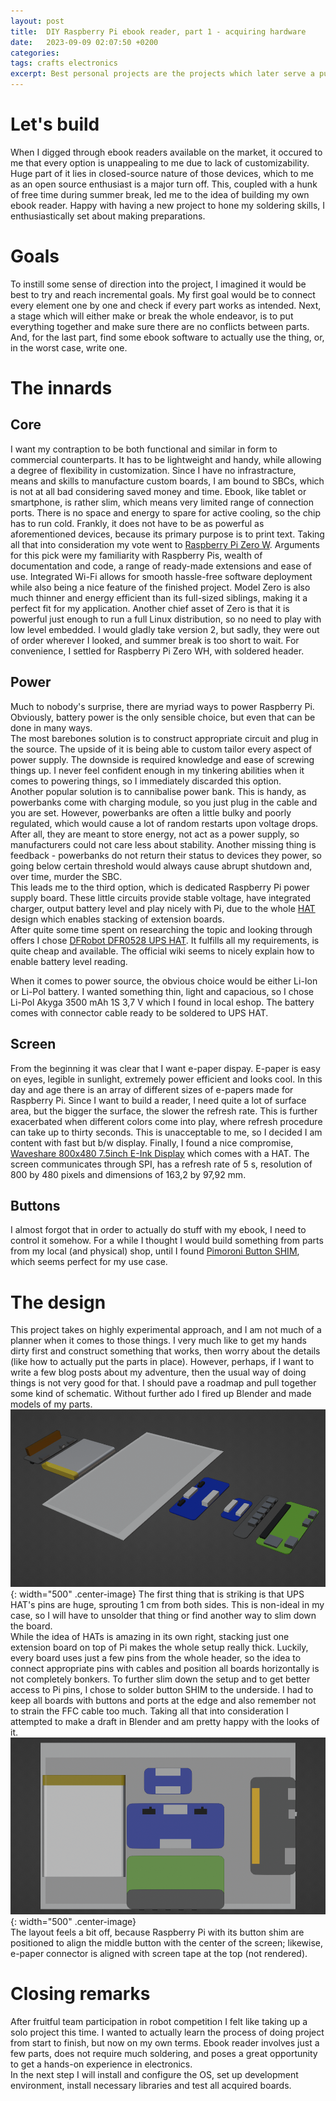 ```yaml
---
layout: post
title:  DIY Raspberry Pi ebook reader, part 1 - acquiring hardware
date:   2023-09-09 02:07:50 +0200
categories:
tags: crafts electronics
excerpt: Best personal projects are the projects which later serve a purpose. Ebook reader strikes me as the best balance of ease and utility.
---
```



# Let's build

When I digged through ebook readers available on the market, it occured to me that every option is unappealing to me due to lack of customizability. Huge part of it lies in closed-source nature of those devices, which to me as an open source enthusiast is a major turn off. This, coupled with a hunk of free time during summer break, led me to the idea of building my own ebook reader. Happy with having a new project to hone my soldering skills, I enthusiastically set about making preparations.

# Goals

To instill some sense of direction into the project, I imagined it would be best to try and reach incremental goals. My first goal would be to connect every element one by one and check if every part works as intended. Next, a stage which will either make or break the whole endeavor, is to put everything together and make sure there are no conflicts between parts. And, for the last part, find some ebook software to actually use the thing, or, in the worst case, write one.

# The innards

## Core

I want my contraption to be both functional and similar in form to commercial counterparts. It has to be lightweight and handy, while allowing a degree of flexibility in customization. Since I have no infrastracture, means and skills to manufacture custom boards, I am bound to SBCs, which is not at all bad considering saved money and time. Ebook, like tablet or smartphone, is rather slim, which means very limited range of connection ports. There is no space and energy to spare for active cooling, so the chip has to run cold. Frankly, it does not have to be as powerful as aforementioned devices, because its primary purpose is to print text. Taking all that into consideration my vote went to [Raspberry Pi Zero W](https://www.raspberrypi.com/products/raspberry-pi-zero-w/). Arguments for this pick were my familiarity with Raspberry Pis, wealth of documentation and code, a range of ready-made extensions and ease of use. Integrated Wi-Fi allows for smooth hassle-free software deployment while also being a nice feature of the finished project. Model Zero is also much thinner and energy efficient than its full-sized siblings, making it a perfect fit for my application. Another chief asset of Zero is that it is powerful just enough to run a full Linux distribution, so no need to play with low level embedded. I would gladly take version 2, but sadly, they were out of order wherever I looked, and summer break is too short to wait. For convenience, I settled for Raspberry Pi Zero WH, with soldered header.

## Power

Much to nobody's surprise, there are myriad ways to power Raspberry Pi. Obviously, battery power is the only sensible choice, but even that can be done in many ways.  
The most barebones solution is to construct appropriate circuit and plug in the source. The upside of it is being able to custom tailor every aspect of power supply. The downside is required knowledge and ease of screwing things up. I never feel confident enough in my tinkering abilities when it comes to powering things, so I immediately discarded this option.  
Another popular solution is to cannibalise power bank. This is handy, as powerbanks come with charging module, so you just plug in the cable and you are set. However, powerbanks are often a little bulky and poorly regulated, which would cause a lot of random restarts upon voltage drops. After all, they are meant to store energy, not act as a power supply, so manufacturers could not care less about stability. Another missing thing is feedback - powerbanks do not return their status to devices they power, so going below certain threshold would always cause abrupt shutdown and, over time, murder the SBC.  
This leads me to the third option, which is dedicated Raspberry Pi power supply board. These little circuits provide stable voltage, have integrated charger, output battery level and play nicely with Pi, due to the whole [HAT](https://www.raspberrypi.com/news/introducing-raspberry-pi-hats/) design which enables stacking of extension boards.  
After quite some time spent on researching the topic and looking through offers I chose [DFRobot DFR0528 UPS HAT](https://wiki.dfrobot.com/UPS%20HAT%20for%20Raspberry%20Pi%20%20Zero%20%20SKU%3A%20DFR0528). It fulfills all my requirements, is quite cheap and available. The official wiki seems to nicely explain how to enable battery level reading.
		
When it comes to power source, the obvious choice would be either Li-Ion or Li-Pol battery. I wanted something thin, light and capacious, so I chose Li-Pol Akyga 3500 mAh 1S 3,7 V which I found in local eshop. The battery comes with connector cable ready to be soldered to UPS HAT.

## Screen

From the beginning it was clear that I want e-paper dispay. E-paper is easy on eyes, legible in sunlight, extremely power efficient and looks cool. In this day and age there is an array of different sizes of e-papers made for Raspberry Pi. Since I want to build a reader, I need quite a lot of surface area, but the bigger the surface, the slower the refresh rate. This is further exacerbated when different colors come into play, where refresh procedure can take up to thirty seconds. This is unacceptable to me, so I decided I am content with fast but b/w display. Finally, I found a nice compromise, [Waveshare 800x480 7.5inch E-Ink Display](https://www.waveshare.com/7.5inch-e-Paper-HAT.htm) which comes with a HAT. The screen communicates through SPI, has a refresh rate of 5 s, resolution of 800 by 480 pixels and dimensions of 163,2 by 97,92 mm.

## Buttons

I almost forgot that in order to actually do stuff with my ebook, I need to control it somehow. For a while I thought I would build something from parts from my local (and physical) shop, until I found [Pimoroni Button SHIM](https://shop.pimoroni.com/products/button-shim), which seems perfect for my use case.

# The design

This project takes on highly experimental approach, and I am not much of a planner when it comes to those things. I very much like to get my hands dirty first and construct something that works, then worry about the details (like how to actually put the parts in place). However, perhaps, if I want to write a few blog posts about my adventure, then the usual way of doing things is not very good for that. I should pave a roadmap and pull together some kind of schematic. Without further ado I fired up Blender and made models of my parts.  
![3D parts one after another](/assets/images/postimages/rpiebook/parts3d.png){: width="500" .center-image}
The first thing that is striking is that UPS HAT's pins are huge, sprouting 1 cm from both sides. This is non-ideal in my case, so I will have to unsolder that thing or find another way to slim down the board.  
While the idea of HATs is amazing in its own right, stacking just one extension board on top of Pi makes the whole setup really thick. Luckily, every board uses just a few pins from the whole header, so the idea to connect appropriate pins with cables and position all boards horizontally is not completely bonkers. To further slim down the setup and to get better access to Pi pins, I chose to solder button SHIM to the underside. I had to keep all boards with buttons and ports at the edge and also remember not to strain the FFC cable too much. Taking all that into consideration I attempted to make a draft in Blender and am pretty happy with the looks of it.  
![3D parts one after another](/assets/images/postimages/rpiebook/layout3d.png){: width="500" .center-image}  
The layout feels a bit off, because Raspberry Pi with its button shim are positioned to align the middle button with the center of the screen; likewise, e-paper connector is aligned with screen tape at the top (not rendered).

# Closing remarks

After fruitful team participation in robot competition I felt like taking up a solo project this time. I wanted to actually learn the process of doing project from start to finish, but now on my own terms. Ebook reader involves just a few parts, does not require much soldering, and poses a great opportunity to get a hands-on experience in electronics.  
In the next step I will install and configure the OS, set up development environment, install necessary libraries and test all acquired boards.
